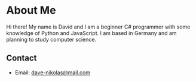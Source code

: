 # About Me

Hi there! My name is David and I am a beginner C# programmer with some knowledge of Python and JavaScript.
I am based in Germany and am planning to study computer science.

## Contact

- Email: dave-nikolas@mail.com
